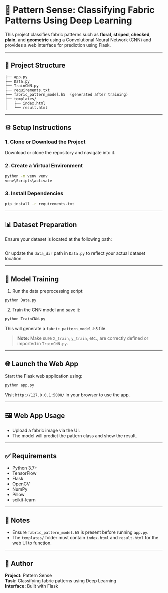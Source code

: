 # 🧵 Pattern Sense: Classifying Fabric Patterns Using Deep Learning

This project classifies fabric patterns such as **floral**, **striped**, **checked**, **plain**, and **geometric** using a Convolutional Neural Network (CNN) and provides a web interface for prediction using Flask.

---

## 📁 Project Structure

```
├── app.py
├── Data.py
├── TrainCNN.py
├── requirements.txt
├── fabric_pattern_model.h5  (generated after training)
├── templates/
│   ├── index.html
│   └── result.html
```

---

## ⚙️ Setup Instructions

### 1. Clone or Download the Project

Download or clone the repository and navigate into it.

### 2. Create a Virtual Environment

```bash
python -m venv venv
venv\Scripts\activate
```

### 3. Install Dependencies

```bash
pip install -r requirements.txt
```

---

## 📊 Dataset Preparation

Ensure your dataset is located at the following path:

```"D:\projectfabric\Fabric\Clothing Pattern Classification Dataset (MD-Fashion-2)_Samples"
```

Or update the `data_dir` path in `Data.py` to reflect your actual dataset location.

---

## 🧠 Model Training

1. Run the data preprocessing script:

```bash
python Data.py
```

2. Train the CNN model and save it:

```bash
python TrainCNN.py
```

This will generate a `fabric_pattern_model.h5` file.

> **Note:** Make sure `X_train`, `y_train`, etc., are correctly defined or imported in `TrainCNN.py`.

---

## 🌐 Launch the Web App

Start the Flask web application using:

```bash
python app.py
```

Visit `http://127.0.0.1:5000/` in your browser to use the app.

---

## 🖼️ Web App Usage

- Upload a fabric image via the UI.
- The model will predict the pattern class and show the result.

---

## ✅ Requirements

- Python 3.7+
- TensorFlow
- Flask
- OpenCV
- NumPy
- Pillow
- scikit-learn

---

## 📌 Notes

- Ensure `fabric_pattern_model.h5` is present before running `app.py`.
- The `templates/` folder must contain `index.html` and `result.html` for the web UI to function.

---

## 🧵 Author

**Project:** Pattern Sense  
**Task:** Classifying fabric patterns using Deep Learning  
**Interface:** Built with Flask  
